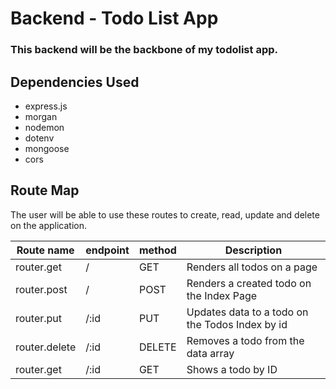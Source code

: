 # Backend - Todo List App

### This backend will be the backbone of my todolist app.

## Dependencies Used

- express.js
- morgan
- nodemon
- dotenv
- mongoose
- cors

## Route Map

The user will be able to use these routes to create, read, update and delete on the application.

| Route name  | endpoint | method | Description                 |
| ----------- | -------- | ------ | --------------------------- |
| router.get |  /   | GET    | Renders all todos on a page |
| router.post |  /   | POST    | Renders a created todo on the Index Page |
| router.put | /:id   | PUT    | Updates data to a todo on the Todos Index by id |
| router.delete | /:id   | DELETE   | Removes a todo from the data array |
| router.get | /:id   | GET  | Shows a todo by ID |
